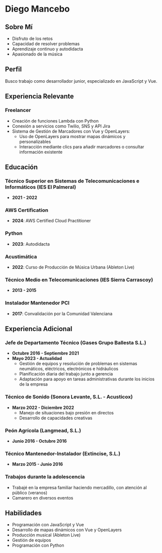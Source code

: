 # Diego Mancebo

## Sobre Mí

- Disfruto de los retos
- Capacidad de resolver problemas
- Aprendizaje continuo y autodidacta
- Apasionado de la música

## Perfil

Busco trabajo como desarrollador junior, especializado en JavaScript y Vue.

## Experiencia Relevante

### Freelancer
- Creación de funciones Lambda con Python
- Conexión a servicios como Twilio, SNS y API Jira
- Sistema de Gestión de Marcadores con Vue y OpenLayers:
  - Uso de OpenLayers para mostrar mapas dinámicos y personalizables
  - Interacción mediante clics para añadir marcadores o consultar información existente


## Educación

### Técnico Superior en Sistemas de Telecomunicaciones e Informáticos (IES El Palmeral)
- **2021 - 2022**

### AWS Certification
- **2024**: AWS Certified Cloud Practitioner

### Python
- **2023**: Autodidacta

### Acustimática
- **2022**: Curso de Producción de Música Urbana (Ableton Live)

### Técnico Medio en Telecomunicaciones (IES Sierra Carrascoy)
- **2013 - 2015**

### Instalador Mantenedor PCI
- **2017**: Convalidación por la Comunidad Valenciana

## Experiencia Adicional

### Jefe de Departamento Técnico (Gases Grupo Ballesta S.L.)
- **Octubre 2016 - Septiembre 2021**
- **Mayo 2023 - Actualidad**
  - Gestión de equipos y resolución de problemas en sistemas neumáticos, eléctricos, electrónicos e hidráulicos
  - Planificación diaria del trabajo junto a gerencia
  - Adaptación para apoyo en tareas administrativas durante los inicios de la empresa

### Técnico de Sonido (Sonora Levante, S.L. - Acusticox)
- **Marzo 2022 - Diciembre 2022**
  - Manejo de situaciones bajo presión en directos
  - Desarrollo de capacidades creativas

### Peón Agrícola (Langmead, S.L.)
- **Junio 2016 - Octubre 2016**

### Técnico Mantenedor-Instalador (Extincise, S.L.)
- **Marzo 2015 - Junio 2016**

### Trabajos durante la adolescencia
- Trabajé en la empresa familiar haciendo mercadillo, con atención al público (veranos)
- Camarero en diversos eventos

## Habilidades
- Programación con JavaScript y Vue
- Desarrollo de mapas dinámicos con Vue y OpenLayers
- Producción musical (Ableton Live)
- Gestión de equipos
- Programación con Python



